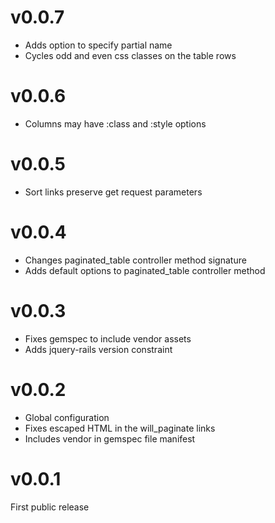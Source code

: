 # v0.0.7

* Adds option to specify partial name
* Cycles odd and even css classes on the table rows

# v0.0.6

* Columns may have :class and :style options

# v0.0.5

* Sort links preserve get request parameters

# v0.0.4

* Changes paginated_table controller method signature
* Adds default options to paginated_table controller method

# v0.0.3

* Fixes gemspec to include vendor assets
* Adds jquery-rails version constraint

# v0.0.2

* Global configuration
* Fixes escaped HTML in the will_paginate links
* Includes vendor in gemspec file manifest

# v0.0.1

First public release
